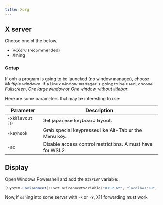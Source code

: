 ```yaml
---
title: Xorg
---
```


## X server

Choose one of the bellow.

- VcXsrv (recommended)
- Xming

### Setup

If only a program is going to be launched (no window manager),
choose *Multiple windows*.
If a Linux window manager is going to be used,
choose *Fullscreen*, *One large window* or *One window without titlebar*.

Here are some parameters that may be interesting to use:

| Parameter | Description |
| --- | --- |
| `-xkblayout jp` | Set japanese keyboard layout. |
| `-keyhook` | Grab special keypresses like Alt-Tab or the Menu key. |
| `-ac` | Disable access control restrictions. A must have for WSL2. |

## Display

Open Windows Powershell and add the `DISPLAY` variable:

```powershell
[System.Environment]::SetEnvironmentVariable("DISPLAY", "localhost:0", "User")
```

Now, if `ssh`ing into some server with `-X` or `-Y`,
X11 forwarding must work.
